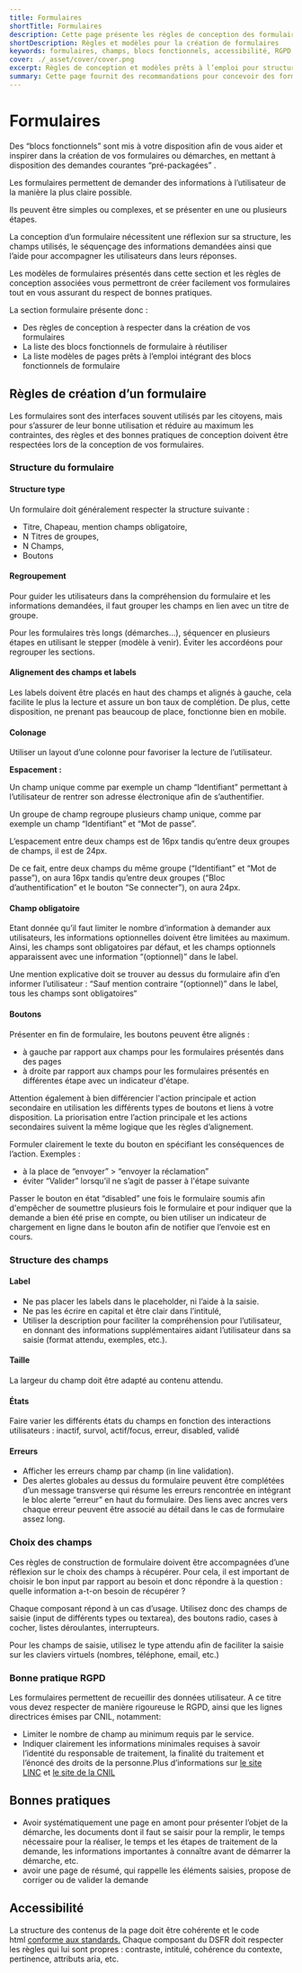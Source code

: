 ```yaml
---
title: Formulaires
shortTitle: Formulaires
description: Cette page présente les règles de conception des formulaires et met à disposition des blocs fonctionnels réutilisables pour structurer efficacement les démarches en ligne tout en assurant accessibilité et conformité réglementaire.
shortDescription: Règles et modèles pour la création de formulaires
keywords: formulaires, champs, blocs fonctionnels, accessibilité, RGPD, DSFR, ergonomie, bonnes pratiques, validation, structure
cover: ./_asset/cover/cover.png
excerpt: Règles de conception et modèles prêts à l’emploi pour structurer des formulaires accessibles et conformes au Design Système de l’État.
summary: Cette page fournit des recommandations pour concevoir des formulaires clairs, efficaces et accessibles. Elle décrit la structure idéale, les principes d’alignement, d’espacement, de gestion des erreurs et d’utilisation des champs. Elle présente également les bonnes pratiques RGPD et les exigences d’accessibilité. Des blocs fonctionnels et modèles de pages sont mis à disposition pour guider la mise en œuvre dans les démarches numériques.
---
```


# Formulaires

Des “blocs fonctionnels” sont mis à votre disposition afin de vous aider et inspirer dans la création de vos formulaires ou démarches, en mettant à disposition des demandes courantes “pré-packagées” .

Les formulaires permettent de demander des informations à l’utilisateur de la manière la plus claire possible.

Ils peuvent être simples ou complexes, et se présenter en une ou plusieurs étapes.

La conception d’un formulaire nécessitent une réflexion sur sa structure, les champs utilisés, le séquençage des informations demandées ainsi que l’aide pour accompagner les utilisateurs dans leurs réponses.

Les modèles de formulaires présentés dans cette section et les règles de conception associées vous permettront de créer facilement vos formulaires tout en vous assurant du respect de bonnes pratiques.

La section formulaire présente donc :

- Des règles de conception à respecter dans la création de vos formulaires
- La liste des blocs fonctionnels de formulaire à réutiliser
- La liste modèles de pages prêts à l’emploi intégrant des blocs fonctionnels de formulaire

## Règles de création d’un formulaire

Les formulaires sont des interfaces souvent utilisés par les citoyens, mais pour s’assurer de leur bonne utilisation et réduire au maximum les contraintes, des règles et des bonnes pratiques de conception doivent être respectées lors de la conception de vos formulaires.

### Structure du formulaire

#### Structure type

Un formulaire doit généralement respecter la structure suivante :

- Titre, Chapeau, mention champs obligatoire,
- N Titres de groupes,
- N Champs,
- Boutons

#### Regroupement

Pour guider les utilisateurs dans la compréhension du formulaire et les informations demandées, il faut grouper les champs en lien avec un titre de groupe.

Pour les formulaires très longs (démarches...), séquencer en plusieurs étapes en utilisant le stepper (modèle à venir). Éviter les accordéons pour regrouper les sections.

#### Alignement des champs et labels

Les labels doivent être placés en haut des champs et alignés à gauche, cela facilite le plus la lecture et assure un bon taux de complétion. De plus, cette disposition, ne prenant pas beaucoup de place, fonctionne bien en mobile.

#### Colonage

Utiliser un layout d’une colonne pour favoriser la lecture de l’utilisateur.

**Espacement :**

Un champ unique comme par exemple un champ “Identifiant” permettant à l’utilisateur de rentrer son adresse électronique afin de s’authentifier.

Un groupe de champ regroupe plusieurs champ unique, comme par exemple un champ “Identifiant” et “Mot de passe”.

L’espacement entre deux champs est de 16px tandis qu’entre deux groupes de champs, il est de 24px.

De ce fait, entre deux champs du même groupe (“Identifiant” et “Mot de passe”), on aura 16px tandis qu’entre deux groupes (“Bloc d’authentification” et le bouton “Se connecter”), on aura 24px.

#### Champ obligatoire

Etant donnée qu’il faut limiter le nombre d’information à demander aux utilisateurs, les informations optionnelles doivent être limitées au maximum. Ainsi, les champs sont obligatoires par défaut, et les champs optionnels apparaissent avec une information “(optionnel)” dans le label.

Une mention explicative doit se trouver au dessus du formulaire afin d’en informer l’utilisateur : “Sauf mention contraire “(optionnel)” dans le label, tous les champs sont obligatoires“

#### Boutons

Présenter en fin de formulaire, les boutons peuvent être alignés :

- à gauche par rapport aux champs pour les formulaires présentés dans des pages
- à droite par rapport aux champs pour les formulaires présentés en différentes étape avec un indicateur d'étape.

Attention également à bien différencier l'action principale et action secondaire en utilisation les différents types de boutons et liens à votre disposition. La priorisation entre l’action principale et les actions secondaires suivent la même logique que les règles d’alignement.

Formuler clairement le texte du bouton en spécifiant les conséquences de l’action. Exemples :

- à la place de “envoyer” > “envoyer la réclamation”
- éviter “Valider” lorsqu’il ne s’agit de passer à l'étape suivante

Passer le bouton en état “disabled” une fois le formulaire soumis afin d'empêcher de soumettre plusieurs fois le formulaire et pour indiquer que la demande a bien été prise en compte, ou bien utiliser un indicateur de chargement en ligne dans le bouton afin de notifier que l’envoie est en cours.

### Structure des champs

#### Label

- Ne pas placer les labels dans le placeholder, ni l’aide à la saisie.
- Ne pas les écrire en capital et être clair dans l’intitulé,
- Utiliser la description pour faciliter la compréhension pour l’utilisateur, en donnant des informations supplémentaires aidant l’utilisateur dans sa saisie (format attendu, exemples, etc.).

#### Taille

La largeur du champ doit être adapté au contenu attendu.

#### États

Faire varier les différents états du champs en fonction des interactions utilisateurs : inactif, survol, actif/focus, erreur, disabled, validé

#### Erreurs

- Afficher les erreurs champ par champ (in line validation).
- Des alertes globales au dessus du formulaire peuvent être complétées d’un message transverse qui résume les erreurs rencontrée en intégrant le bloc alerte “erreur” en haut du formulaire. Des liens avec ancres vers chaque erreur peuvent être associé au détail dans le cas de formulaire assez long.

### Choix des champs

Ces règles de construction de formulaire doivent être accompagnées d’une réflexion sur le choix des champs à récupérer. Pour cela, il est important de choisir le bon input par rapport au besoin et donc répondre à la question : quelle information a-t-on besoin de récupérer ?

Chaque composant répond à un cas d’usage. Utilisez donc des champs de saisie (input de différents types ou textarea), des boutons radio, cases à cocher, listes déroulantes, interrupteurs.

Pour les champs de saisie, utilisez le type attendu afin de faciliter la saisie sur les claviers virtuels (nombres, téléphone, email, etc.)

### Bonne pratique RGPD

Les formulaires permettent de recueillir des données utilisateur. A ce titre vous devez respecter de manière rigoureuse le RGPD, ainsi que les lignes directrices émises par CNIL, notamment:

- Limiter le nombre de champ au minimum requis par le service.
- Indiquer clairement les informations minimales requises à savoir l’identité du responsable de traitement, la finalité du traitement et l’énoncé des droits de la personne.Plus d’informations sur [le site LINC](https://design.cnil.fr/) et [le site de la CNIL](https://www.cnil.fr/)

## Bonnes pratiques

- Avoir systématiquement une page en amont pour présenter l’objet de la démarche, les documents dont il faut se saisir pour la remplir, le temps nécessaire pour la réaliser, le temps et les étapes de traitement de la demande, les informations importantes à connaître avant de démarrer la démarche, etc.
- avoir une page de résumé, qui rappelle les éléments saisies, propose de corriger ou de valider la demande

## Accessibilité

La structure des contenus de la page doit être cohérente et le code html [conforme aux standards.](https://validator.w3.org/) Chaque composant du DSFR doit respecter les règles qui lui sont propres : contraste, intitulé, cohérence du contexte, pertinence, attributs aria, etc.
